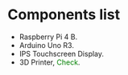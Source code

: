# Components list

- Raspberry Pi 4 B.
- Arduino Uno R3.
- IPS Touchscreen Display.
- 3D Printer, <span style="color:green">Check</span>.